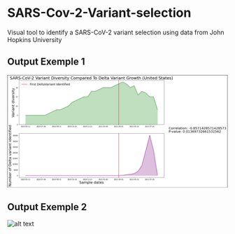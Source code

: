 # SARS-Cov-2-Variant-selection
Visual tool to identify a SARS-CoV-2 variant selection using data from John Hopkins University

## Output Exemple 1

![alt text](USA-Delta.jpg?raw=true "Output exemple")

## Output Exemple 2

![alt text](evolution_variant_france.jpg?raw=true "Output exemple")
